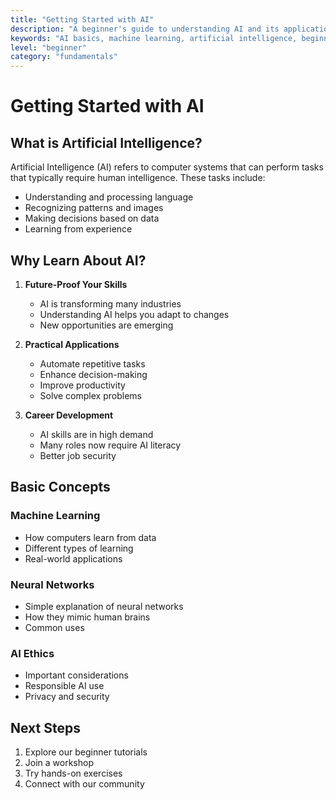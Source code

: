 ```yaml
---
title: "Getting Started with AI"
description: "A beginner's guide to understanding AI and its applications"
keywords: "AI basics, machine learning, artificial intelligence, beginner guide, AI introduction"
level: "beginner"
category: "fundamentals"
---
```


# Getting Started with AI

## What is Artificial Intelligence?

Artificial Intelligence (AI) refers to computer systems that can perform tasks that typically require human intelligence. These tasks include:

- Understanding and processing language
- Recognizing patterns and images
- Making decisions based on data
- Learning from experience

## Why Learn About AI?

1. **Future-Proof Your Skills**
   - AI is transforming many industries
   - Understanding AI helps you adapt to changes
   - New opportunities are emerging

2. **Practical Applications**
   - Automate repetitive tasks
   - Enhance decision-making
   - Improve productivity
   - Solve complex problems

3. **Career Development**
   - AI skills are in high demand
   - Many roles now require AI literacy
   - Better job security

## Basic Concepts

### Machine Learning
- How computers learn from data
- Different types of learning
- Real-world applications

### Neural Networks
- Simple explanation of neural networks
- How they mimic human brains
- Common uses

### AI Ethics
- Important considerations
- Responsible AI use
- Privacy and security

## Next Steps

1. Explore our beginner tutorials
2. Join a workshop
3. Try hands-on exercises
4. Connect with our community
